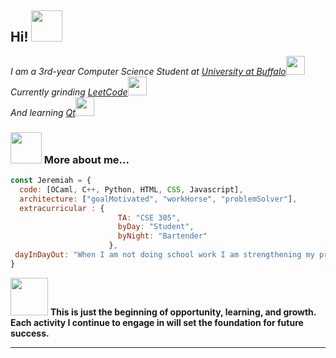 <h2> Hi! <img src="https://www.reef2reef.com/attachments/e9eho5l-gif.886342/" width="50"></h2>

<p><em>I am a 3rd-year Computer Science Student at <a href="https://engineering.buffalo.edu/">University at Buffalo</a><img src="https://www.buffalo.edu/content/www/brand/resources-tools/downloads/_jcr_content/par/image_1.img.209.auto.png/1632232420604.png" width="30"></br>Currently grinding <a href="https://leetcode.com/u/exhausdead/">LeetCode</a><img src="https://assets.leetcode.com/static_assets/public/images/LeetCode_logo_rvs.png" width="30"> 
</br>And learning <a href="https://www.qt.io/">Qt</a><img src="https://www.incredibuild.com/wp-content/uploads/2021/03/qT01-1.png" width="30"> 
</em></p>

<!-- [![Twitter: ThaiiBraga](https://img.shields.io/twitter/follow/ThaiiBraga?style=social)](https://twitter.com/ThaiiBraga)
[![Linkedin: thaianebraga](https://img.shields.io/badge/-thaianebraga-blue?style=flat-square&logo=Linkedin&logoColor=white&link=https://www.linkedin.com/in/thaianebraga/)](https://www.linkedin.com/in/thaianebraga/)
[![GitHub Thaiane](https://img.shields.io/github/followers/thaiane?label=follow&style=social)](https://github.com/Thaiane) -->


### <img src="https://64.media.tumblr.com/39c0656670e6013bb3806455fd2bf532/tumblr_myzobdh4d51svwlszo1_500.gif" width="50"> More about me...  

```javascript
const Jeremiah = {
  code: [OCaml, C++, Python, HTML, CSS, Javascript],
  architecture: ["goalMotivated", "workHorse", "problemSolver"],
  extracurricular : {
                        TA: "CSE 305",
                        byDay: "Student",
                        byNight: "Bartender"
                      },
 dayInDayOut: "When I am not doing school work I am strengthening my programming and math skills"
}
```

<img src="https://media.tenor.com/7Xk4NQbVxSsAAAAM/braveheart-mel-gibson.gif" width="60"> <b>This is just the beginning of opportunity, learning, and growth. Each activity I continue to engage in will set the foundation for future success. </b>

---
